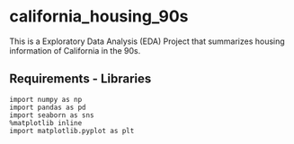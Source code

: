 # california_housing_90s

This is a Exploratory Data Analysis (EDA) Project that summarizes housing information of California in the 90s.

## Requirements - Libraries
```
import numpy as np
import pandas as pd
import seaborn as sns
%matplotlib inline
import matplotlib.pyplot as plt
```
  
